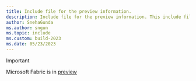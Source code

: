```yaml
---
title: Include file for the preview information.
description: Include file for the preview information. This include file will be referenced in the content where the preview note is used.
author: SnehaGunda
ms.author: sngun
ms.topic: include
ms.custom: build-2023
ms.date: 05/23/2023
---
```

> [!IMPORTANT]
> Microsoft Fabric is in [preview](../get-started/preview.md)
